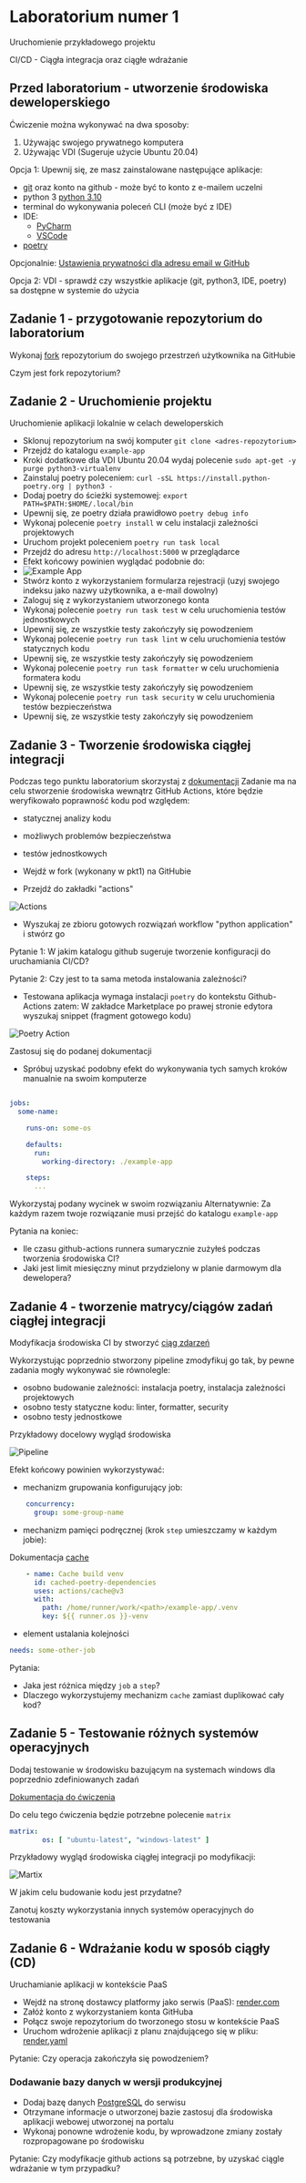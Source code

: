 # Laboratorium numer 1

Uruchomienie przykładowego projektu

CI/CD - Ciągła integracja oraz ciągłe wdrażanie

## Przed laboratorium - utworzenie środowiska deweloperskiego

Ćwiczenie można wykonywać na dwa sposoby:

1. Używając swojego prywatnego komputera
2. Używając VDI (Sugeruje użycie Ubuntu 20.04)

Opcja 1:
Upewnij się, ze masz zainstalowane następujące aplikacje:

- [git](https://git-scm.com/downloads) oraz konto na github - może być to konto z e-mailem uczelni
- python 3 [python 3.10](https://www.python.org/downloads/)
- terminal do wykonywania poleceń CLI (może być z IDE)
- IDE:
  - [PyCharm](https://www.jetbrains.com/pycharm/download/)
  - [VSCode](https://code.visualstudio.com/Download)
- [poetry](https://python-poetry.org/docs/#installing-with-the-official-installer)

Opcjonalnie:
[Ustawienia prywatności dla adresu email w GitHub](https://docs.github.com/en/account-and-profile/setting-up-and-managing-your-personal-account-on-github/managing-email-preferences/setting-your-commit-email-address)

Opcja 2:
VDI - sprawdź czy wszystkie aplikacje (git, python3, IDE, poetry) sa dostępne w systemie do użycia

## Zadanie 1 - przygotowanie repozytorium do laboratorium

Wykonaj [fork](https://docs.github.com/en/get-started/quickstart/fork-a-repo)
repozytorium do swojego przestrzeń użytkownika na GitHubie

Czym jest fork repozytorium?

## Zadanie 2 - Uruchomienie projektu

Uruchomienie aplikacji lokalnie w celach deweloperskich

- Sklonuj repozytorium na swój komputer `git clone <adres-repozytorium>`
- Przejdź do katalogu `example-app`
- Kroki dodatkowe dla VDI Ubuntu 20.04 wydaj polecenie `sudo apt-get -y purge python3-virtualenv`
- Zainstaluj poetry poleceniem: `curl -sSL https://install.python-poetry.org | python3 -`
- Dodaj poetry do ścieżki systemowej: `export PATH=$PATH:$HOME/.local/bin`
- Upewnij się, ze poetry działa prawidłowo `poetry debug info`
- Wykonaj polecenie `poetry install` w celu instalacji zależności projektowych
- Uruchom projekt poleceniem `poetry run task local`
- Przejdź do adresu `http://localhost:5000` w przeglądarce
- Efekt końcowy powinien wyglądać podobnie do:
- ![Example App](/assets/example-app.png)
- Stwórz konto z wykorzystaniem formularza rejestracji (uzyj swojego indeksu jako nazwy użytkownika, a e-mail dowolny)
- Zaloguj się z wykorzystaniem utworzonego konta
- Wykonaj polecenie `poetry run task test` w celu uruchomienia testów jednostkowych
- Upewnij się, ze wszystkie testy zakończyły się powodzeniem
- Wykonaj polecenie `poetry run task lint` w celu uruchomienia testów statycznych kodu
- Upewnij się, ze wszystkie testy zakończyły się powodzeniem
- Wykonaj polecenie `poetry run task formatter` w celu uruchomienia formatera kodu
- Upewnij się, ze wszystkie testy zakończyły się powodzeniem
- Wykonaj polecenie `poetry run task security` w celu uruchomienia testów bezpieczeństwa
- Upewnij się, ze wszystkie testy zakończyły się powodzeniem

## Zadanie 3 - Tworzenie środowiska ciągłej integracji

Podczas tego punktu laboratorium skorzystaj z [dokumentacji](https://docs.github.com/en/actions/quickstart)
Zadanie ma na celu stworzenie środowiska wewnątrz GitHub Actions, które będzie weryfikowało poprawność kodu pod względem:

- statycznej analizy kodu
- możliwych problemów bezpieczeństwa
- testów jednostkowych

- Wejdź w fork (wykonany w pkt1) na GitHubie
- Przejdź do zakładki "actions"

![Actions](/assets/github-actions.png)

- Wyszukaj ze zbioru gotowych rozwiązań workflow "python application" i stwórz go
  
Pytanie 1: W jakim katalogu github sugeruje tworzenie konfiguracji do uruchamiania CI/CD?

Pytanie 2: Czy jest to ta sama metoda instalowania zależności?

- Testowana aplikacja wymaga instalacji `poetry` do kontekstu Github-Actions zatem:
W zakładce Marketplace po prawej stronie edytora wyszukaj snippet (fragment gotowego kodu)

![Poetry Action](/assets/poetry.png)

Zastosuj się do podanej dokumentacji

- Spróbuj uzyskać podobny efekt do wykonywania tych samych kroków manualnie na swoim komputerze

```yaml

jobs:
  some-name:

    runs-on: some-os

    defaults:
      run:
        working-directory: ./example-app

    steps:
      ...
```

Wykorzystaj podany wycinek w swoim rozwiązaniu
Alternatywnie: Za każdym razem twoje rozwiązanie musi przejść do katalogu `example-app`

Pytania na koniec:

- Ile czasu github-actions runnera sumarycznie zużyłeś podczas tworzenia środowiska CI?
- Jaki jest limit miesięczny minut przydzielony w planie darmowym dla dewelopera?

## Zadanie 4 - tworzenie matrycy/ciągów zadań ciągłej integracji

Modyfikacja środowiska CI by stworzyć [ciąg zdarzeń](https://docs.github.com/en/actions/using-jobs/using-jobs-in-a-workflow#example-requiring-successful-dependent-jobs)

Wykorzystując poprzednio stworzony pipeline zmodyfikuj go tak, by pewne zadania mogły wykonywać sie równolegle:

- osobno budowanie zależności: instalacja poetry, instalacja zależności projektowych
- osobno testy statyczne kodu: linter, formatter, security
- osobno testy jednostkowe

Przykładowy docelowy wygląd środowiska

![Pipeline](/assets/pipe.png)

Efekt końcowy powinien wykorzystywać:

- mechanizm grupowania konfigurujący job:

```yaml
    concurrency:
      group: some-group-name
```

- mechanizm pamięci podręcznej (krok `step` umieszczamy w każdym jobie):

Dokumentacja [cache](https://docs.github.com/en/actions/using-workflows/caching-dependencies-to-speed-up-workflows#managing-caches)

```yaml
    - name: Cache build venv
      id: cached-poetry-dependencies
      uses: actions/cache@v3
      with:
        path: /home/runner/work/<path>/example-app/.venv
        key: ${{ runner.os }}-venv
```

- element ustalania kolejności

```yaml
needs: some-other-job
```

Pytania:

- Jaka jest różnica między `job` a `step`?
- Dlaczego wykorzystujemy mechanizm `cache` zamiast duplikować cały kod?

## Zadanie 5 - Testowanie różnych systemów operacyjnych

Dodaj testowanie w środowisku bazującym na systemach windows dla poprzednio zdefiniowanych zadań

[Dokumentacja do ćwiczenia](https://docs.github.com/en/actions/using-jobs/using-a-matrix-for-your-jobs)

Do celu tego ćwiczenia będzie potrzebne polecenie `matrix`

```yaml
matrix:
        os: [ "ubuntu-latest", "windows-latest" ]
```

Przykładowy wygląd środowiska ciągłej integracji po modyfikacji:

![Martix](/assets/martix.png)

W jakim celu budowanie kodu jest przydatne?

Zanotuj koszty wykorzystania innych systemów operacyjnych do testowania

## Zadanie 6 - Wdrażanie kodu w sposób ciągły (CD)

Uruchamianie aplikacji w kontekście PaaS

- Wejdź na stronę dostawcy platformy jako serwis (PaaS): [render.com](https://render.com/)
- Załóż konto z wykorzystaniem konta GitHuba
- Połącz swoje repozytorium do tworzonego stosu w kontekście PaaS
- Uruchom wdrożenie aplikacji z planu znajdującego się w pliku: [render.yaml](../render.yaml)

Pytanie: Czy operacja zakończyła się powodzeniem?

### Dodawanie bazy danych w wersji produkcyjnej

- Dodaj bazę danych [PostgreSQL](https://dashboard.render.com/new/database) do serwisu
- Otrzymane informacje o utworzonej bazie zastosuj dla środowiska aplikacji webowej utworzonej na portalu
- Wykonaj ponowne wdrożenie kodu, by wprowadzone zmiany zostały rozpropagowane po środowisku

Pytanie: Czy modyfikacje github actions są potrzebne, by uzyskać ciągle wdrażanie w tym przypadku?

